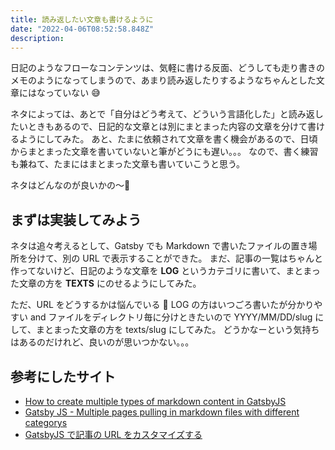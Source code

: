 ```yaml
---
title: 読み返したい文章も書けるように
date: "2022-04-06T08:52:58.848Z"
description:
---
```


日記のようなフローなコンテンツは、気軽に書ける反面、どうしても走り書きのメモのようになってしまうので、あまり読み返したりするようなちゃんとした文章にはなっていない 😅

ネタによっては、あとで「自分はどう考えて、どういう言語化した」と読み返したいときもあるので、日記的な文章とは別にまとまった内容の文章を分けて書けるようにしてみた。
あと、たまに依頼されて文章を書く機会があるので、日頃からまとまった文章を書いていないと筆がどうにも遅い。。。
なので、書く練習も兼ねて、たまにはまとまった文章も書いていこうと思う。

ネタはどんなのが良いかの〜🤔

## まずは実装してみよう

ネタは追々考えるとして、Gatsby でも Markdown で書いたファイルの置き場所を分けて、別の URL で表示することができた。
まだ、記事の一覧はちゃんと作ってないけど、日記のような文章を **LOG** というカテゴリに書いて、まとまった文章の方を **TEXTS** にのせるようにしてみた。

ただ、URL をどうするかは悩んでいる 🤔
LOG の方はいつごろ書いたが分かりやすい and ファイルをディレクトリ毎に分けときたいので YYYY/MM/DD/slug にして、まとまった文章の方を texts/slug にしてみた。
どうかなーという気持ちはあるのだけれど、良いのが思いつかない。。。

## 参考にしたサイト

- [How to create multiple types of markdown content in GatsbyJS](https://codeforheaven.com/posts/how-to-create-markdown-blog-posts-and-pages-in-gatsbyjs)
- [Gatsby JS - Multiple pages pulling in markdown files with different categorys](https://stackoverflow.com/questions/51578264/gatsby-js-multiple-pages-pulling-in-markdown-files-with-different-categorys)
- [GatsbyJS で記事の URL をカスタマイズする](https://zenn.dev/anozon/articles/gatsby-customize-slug)
